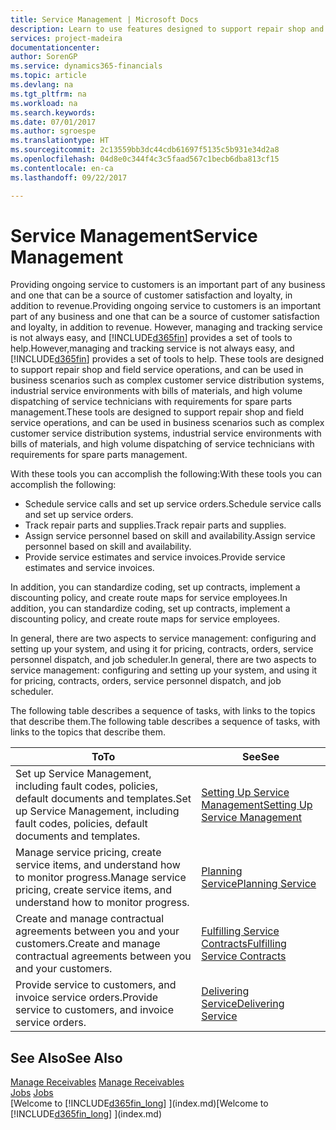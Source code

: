 ```yaml
---
title: Service Management | Microsoft Docs
description: Learn to use features designed to support repair shop and field service operations.
services: project-madeira
documentationcenter: 
author: SorenGP
ms.service: dynamics365-financials
ms.topic: article
ms.devlang: na
ms.tgt_pltfrm: na
ms.workload: na
ms.search.keywords: 
ms.date: 07/01/2017
ms.author: sgroespe
ms.translationtype: HT
ms.sourcegitcommit: 2c13559bb3dc44cdb61697f5135c5b931e34d2a8
ms.openlocfilehash: 04d8e0c344f4c3c5faad567c1becb6dba813cf15
ms.contentlocale: en-ca
ms.lasthandoff: 09/22/2017

---
```

# <a name="service-management"></a><span data-ttu-id="99ef6-103">Service Management</span><span class="sxs-lookup"><span data-stu-id="99ef6-103">Service Management</span></span>
<span data-ttu-id="99ef6-104">Providing ongoing service to customers is an important part of any business and one that can be a source of customer satisfaction and loyalty, in addition to revenue.</span><span class="sxs-lookup"><span data-stu-id="99ef6-104">Providing ongoing service to customers is an important part of any business and one that can be a source of customer satisfaction and loyalty, in addition to revenue.</span></span> <span data-ttu-id="99ef6-105">However, managing and tracking service is not always easy, and [!INCLUDE[d365fin](includes/d365fin_md.md)] provides a set of tools to help.</span><span class="sxs-lookup"><span data-stu-id="99ef6-105">However,managing and tracking service is not always easy, and [!INCLUDE[d365fin](includes/d365fin_md.md)] provides a set of tools to help.</span></span> <span data-ttu-id="99ef6-106">These tools are designed to support repair shop and field service operations, and can be used in business scenarios such as complex customer service distribution systems, industrial service environments with bills of materials, and high volume dispatching of service technicians with requirements for spare parts management.</span><span class="sxs-lookup"><span data-stu-id="99ef6-106">These tools are designed to support repair shop and field service operations, and can be used in business scenarios such as complex customer service distribution systems, industrial service environments with bills of materials, and high volume dispatching of service technicians with requirements for spare parts management.</span></span>  
  
 <span data-ttu-id="99ef6-107">With these tools you can accomplish the following:</span><span class="sxs-lookup"><span data-stu-id="99ef6-107">With these tools you can accomplish the following:</span></span>  
  
* <span data-ttu-id="99ef6-108">Schedule service calls and set up service orders.</span><span class="sxs-lookup"><span data-stu-id="99ef6-108">Schedule service calls and set up service orders.</span></span>  
* <span data-ttu-id="99ef6-109">Track repair parts and supplies.</span><span class="sxs-lookup"><span data-stu-id="99ef6-109">Track repair parts and supplies.</span></span>  
* <span data-ttu-id="99ef6-110">Assign service personnel based on skill and availability.</span><span class="sxs-lookup"><span data-stu-id="99ef6-110">Assign service personnel based on skill and availability.</span></span>  
* <span data-ttu-id="99ef6-111">Provide service estimates and service invoices.</span><span class="sxs-lookup"><span data-stu-id="99ef6-111">Provide service estimates and service invoices.</span></span>  
  
<span data-ttu-id="99ef6-112">In addition, you can standardize coding, set up contracts, implement a discounting policy, and create route maps for service employees.</span><span class="sxs-lookup"><span data-stu-id="99ef6-112">In addition, you can standardize coding, set up contracts, implement a discounting policy, and create route maps for service employees.</span></span>  
  
<span data-ttu-id="99ef6-113">In general, there are two aspects to service management: configuring and setting up your system, and using it for pricing, contracts, orders, service personnel dispatch, and job scheduler.</span><span class="sxs-lookup"><span data-stu-id="99ef6-113">In general, there are two aspects to service management: configuring and setting up your system, and using it for pricing, contracts, orders, service personnel dispatch, and job scheduler.</span></span>  
  
<span data-ttu-id="99ef6-114">The following table describes a sequence of tasks, with links to the topics that describe them.</span><span class="sxs-lookup"><span data-stu-id="99ef6-114">The following table describes a sequence of tasks, with links to the topics that describe them.</span></span>   
  
|<span data-ttu-id="99ef6-115">**To**</span><span class="sxs-lookup"><span data-stu-id="99ef6-115">**To**</span></span>|<span data-ttu-id="99ef6-116">**See**</span><span class="sxs-lookup"><span data-stu-id="99ef6-116">**See**</span></span>|  
|------------|-------------|  
|<span data-ttu-id="99ef6-117">Set up Service Management, including fault codes, policies, default documents and templates.</span><span class="sxs-lookup"><span data-stu-id="99ef6-117">Set up Service Management, including fault codes, policies, default documents and templates.</span></span>|[<span data-ttu-id="99ef6-118">Setting Up Service Management</span><span class="sxs-lookup"><span data-stu-id="99ef6-118">Setting Up Service Management</span></span>](service-setup-service.md)|  
|<span data-ttu-id="99ef6-119">Manage service pricing, create service items, and understand how to monitor progress.</span><span class="sxs-lookup"><span data-stu-id="99ef6-119">Manage service pricing, create service items, and understand how to monitor progress.</span></span>|[<span data-ttu-id="99ef6-120">Planning Service</span><span class="sxs-lookup"><span data-stu-id="99ef6-120">Planning Service</span></span>](service-plan-service.md)|  
|<span data-ttu-id="99ef6-121">Create and manage contractual agreements between you and your customers.</span><span class="sxs-lookup"><span data-stu-id="99ef6-121">Create and manage contractual agreements between you and your customers.</span></span>|[<span data-ttu-id="99ef6-122">Fulfilling Service Contracts</span><span class="sxs-lookup"><span data-stu-id="99ef6-122">Fulfilling Service Contracts</span></span>](service-fulfill-service-contracts.md)|  
|<span data-ttu-id="99ef6-123">Provide service to customers, and invoice service orders.</span><span class="sxs-lookup"><span data-stu-id="99ef6-123">Provide service to customers, and invoice service orders.</span></span>|[<span data-ttu-id="99ef6-124">Delivering Service</span><span class="sxs-lookup"><span data-stu-id="99ef6-124">Delivering Service</span></span>](service-deliver-service.md)|  
  
## <a name="see-also"></a><span data-ttu-id="99ef6-125">See Also</span><span class="sxs-lookup"><span data-stu-id="99ef6-125">See Also</span></span>  
<span data-ttu-id="99ef6-126">[Manage Receivables](receivables-manage-receivables.md) </span><span class="sxs-lookup"><span data-stu-id="99ef6-126">[Manage Receivables](receivables-manage-receivables.md) </span></span>  
<span data-ttu-id="99ef6-127">[Jobs](projects-how-create-jobs.md) </span><span class="sxs-lookup"><span data-stu-id="99ef6-127">[Jobs](projects-how-create-jobs.md) </span></span>  
<span data-ttu-id="99ef6-128">[Welcome to [!INCLUDE[d365fin_long](includes/d365fin_long_md.md)] ](index.md)</span><span class="sxs-lookup"><span data-stu-id="99ef6-128">[Welcome to [!INCLUDE[d365fin_long](includes/d365fin_long_md.md)] ](index.md)</span></span>
